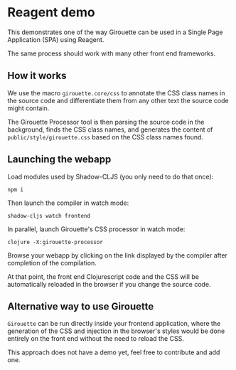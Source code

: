 # Reagent demo

This demonstrates one of the way Girouette can be used in a
Single Page Application (SPA) using Reagent.

The same process should work with many other front end frameworks.

## How it works

We use the macro `girouette.core/css` to annotate the CSS class names in the source code
and differentiate them from any other text the source code might contain.

The Girouette Processor tool is then parsing the source code in the background, finds the
CSS class names, and generates the content of `public/style/girouette.css` based on
the CSS class names found.

## Launching the webapp

Load modules used by Shadow-CLJS (you only need to do that once):
```shell
npm i
```

Then launch the compiler in watch mode:
```shell
shadow-cljs watch frontend
```

In parallel, launch Girouette's CSS processor in watch mode:
```shell
clojure -X:girouette-processor
```

Browse your webapp by clicking on the link displayed by the compiler
after completion of the compilation.

At that point, the front end Clojurescript code and the CSS will be
automatically reloaded in the browser if you change the source code.

## Alternative way to use Girouette

`Girouette` can be run directly inside your frontend application, where
the generation of the CSS and injection in the browser's styles would be
done entirely on the front end without the need to reload the CSS.

This approach does not have a demo yet, feel free to contribute and add one.
